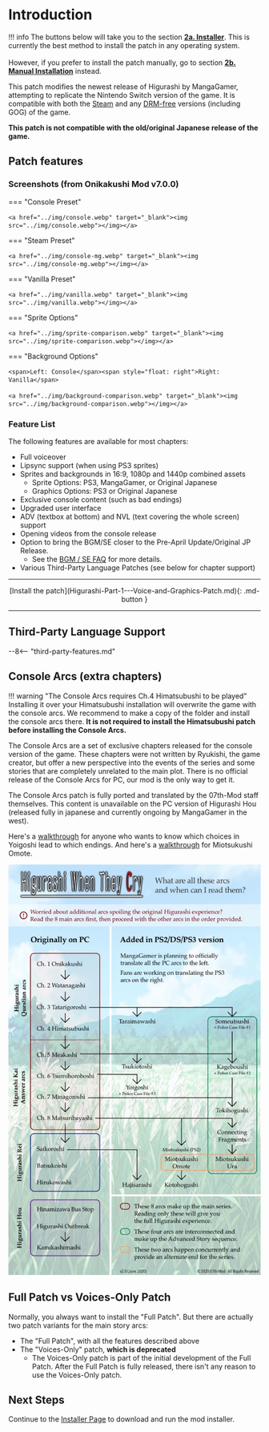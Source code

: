 # Introduction

!!! info
    The buttons below will take you to the section [**2a. Installer**](Higurashi-Part-1---Voice-and-Graphics-Patch.md). This is currently the best method to install the patch in any operating system.<br></br>
    However, if you prefer to install the patch manually, go to section [**2b. Manual Installation**](Manual-Installation.md) instead.

This patch modifies the newest release of Higurashi by MangaGamer, attempting to replicate the Nintendo Switch version of the game. It is compatible with both the [Steam](https://store.steampowered.com/bundle/709/) and any [DRM-free](https://www.mangagamer.com/product_list.php?opt=search&keyword=Higurashi) versions (including GOG) of the game.

**This patch is not compatible with the old/original Japanese release of the game.**

## Patch features

### Screenshots (from Onikakushi Mod v7.0.0)

=== "Console Preset"

    <a href="../img/console.webp" target="_blank"><img src="../img/console.webp"></img></a>

=== "Steam Preset"

    <a href="../img/console-mg.webp" target="_blank"><img src="../img/console-mg.webp"></img></a>

=== "Vanilla Preset"

    <a href="../img/vanilla.webp" target="_blank"><img src="../img/vanilla.webp"></img></a>

=== "Sprite Options"

    <a href="../img/sprite-comparison.webp" target="_blank"><img src="../img/sprite-comparison.webp"></img></a>

=== "Background Options"

    <span>Left: Console</span><span style="float: right">Right: Vanilla</span>

    <a href="../img/background-comparison.webp" target="_blank"><img src="../img/background-comparison.webp"></img></a>

### Feature List

The following features are available for most chapters:

* Full voiceover
* Lipsync support (when using PS3 sprites)
* Sprites and backgrounds in 16:9, 1080p and 1440p combined assets
    * Sprite Options: PS3, MangaGamer, or Original Japanese
    * Graphics Options: PS3 or Original Japanese
* Exclusive console content (such as bad endings)
* Upgraded user interface
* ADV (textbox at bottom) and NVL (text covering the whole screen) support
* Opening videos from the console release
* Option to bring the BGM/SE closer to the Pre-April Update/Original JP Release.
    * See the [BGM / SE FAQ](BGM-SE-FAQ.md) for more details.
* Various Third-Party Language Patches (see below for chapter support)

----

<center>[Install the patch](Higurashi-Part-1---Voice-and-Graphics-Patch.md){: .md-button }</center>

----

## Third-Party Language Support

--8<-- "third-party-features.md"

## Console Arcs (extra chapters)

!!! warning "The Console Arcs requires Ch.4 Himatsubushi to be played"
    Installing it over your Himatsubushi installation will overwrite the game with the console arcs. We recommend to make a copy of the folder and install the console arcs there. **It is not required to install the Himatsubushi patch before installing the Console Arcs.**

The Console Arcs are a set of exclusive chapters released for the console version of the game. These chapters were not written by Ryukishi, the game creator, but offer a new perspective into the events of the series and some stories that are completely unrelated to the main plot. There is no official release of the Console Arcs for PC, our mod is the only way to get it.

The Console Arcs patch is fully ported and translated by the 07th-Mod staff themselves. This content is unavailable on the PC version of Higurashi Hou (released fully in japanese and currently ongoing by MangaGamer in the west).

Here's a [walkthrough](img/walk-yoig.webp) for anyone who wants to know which choices in Yoigoshi lead to which endings. And here's a [walkthrough](img/walk-omot.webp) for Miotsukushi Omote.

![Higurashi Arcs Flowchart](img/flow.webp)

## Full Patch vs Voices-Only Patch

Normally, you always want to install the "Full Patch". But there are actually two patch variants for the main story arcs:

* The "Full Patch", with all the features described above
* The "Voices-Only" patch, **which is deprecated**
    * The Voices-Only patch is part of the initial development of the Full Patch. After the Full Patch is fully released, there isn't any reason to use the Voices-Only patch.

## Next Steps

Continue to the [Installer Page](Higurashi-Part-1---Voice-and-Graphics-Patch.md) to download and run the mod installer.
